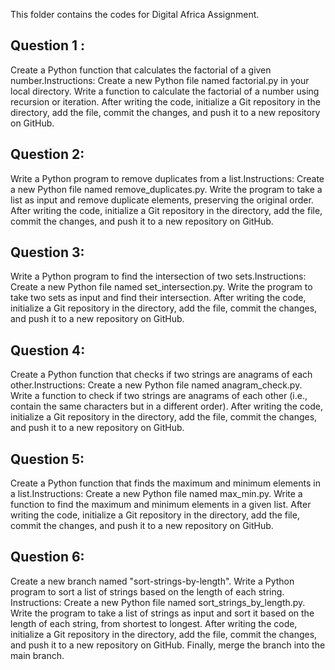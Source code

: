 This folder contains the codes for Digital Africa Assignment.
## Question 1 :
Create a Python function that calculates the factorial of a given number.Instructions: Create a new Python file named factorial.py in your local directory. Write a function to calculate the factorial of a number using recursion or iteration. After writing the code, initialize a Git repository in the directory, add the file, commit the changes, and push it to a new repository on GitHub.

## Question 2:

Write a Python program to remove duplicates from a list.Instructions: Create a new Python file named remove_duplicates.py. Write the program to take a list as input and remove duplicate elements, preserving the original order. After writing the code, initialize a Git repository in the directory, add the file, commit the changes, and push it to a new repository on GitHub.

## Question 3:

Write a Python program to find the intersection of two sets.Instructions: Create a new Python file named set_intersection.py. Write the program to take two sets as input and find their intersection. After writing the code, initialize a Git repository in the directory, add the file, commit the changes, and push it to a new repository on GitHub.

## Question 4:

Create a Python function that checks if two strings are anagrams of each other.Instructions: Create a new Python file named anagram_check.py. Write a function to check if two strings are anagrams of each other (i.e., contain the same characters but in a different order). After writing the code, initialize a Git repository in the directory, add the file, commit the changes, and push it to a new repository on GitHub.

## Question 5:

Create a Python function that finds the maximum and minimum elements in a list.Instructions: Create a new Python file named max_min.py. Write a function to find the maximum and minimum elements in a given list. After writing the code, initialize a Git repository in the directory, add the file, commit the changes, and push it to a new repository on GitHub.

## Question 6:

Create a new branch named "sort-strings-by-length". Write a Python program to sort a list of strings based on the length of each string. Instructions: Create a new Python file named sort_strings_by_length.py. Write the program to take a list of strings as input and sort it based on the length of each string, from shortest to longest. After writing the code, initialize a Git repository in the directory, add the file, commit the changes, and push it to a new repository on GitHub. Finally, merge the branch into the main branch.